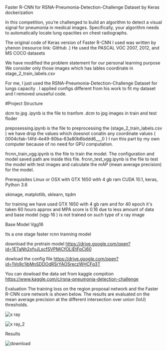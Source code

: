 Faster R-CNN for RSNA-Pneumonia-Detection-Challenge Dataset by Keras dockerization


In this competition, you’re challenged to build an algorithm to detect a visual signal for pneumonia in medical images. Specifically, your algorithm needs to automatically locate lung opacities on chest radiographs.


The original code of Keras version of Faster R-CNN I used was written by yhenon (resource link: GitHub .) He used the PASCAL VOC 2007, 2012, and MS COCO datasets


We have modified the problem statement for our personal learning purpose 
We consider only those images which has lables coordinate in stage_2_train_labels.csv 

For me, I just used the  RSNA-Pneumonia-Detection-Challenge Dataset for lungs capacity . I applied configs different from his work to fit my dataset and I removed unuseful code.

#Project Structure


dcm to jpg .ipynb  is the file to tranfom .dcm to jpg images in train and test floder 

preposessing.ipynb is the file to preprocessing the  (stage_2_train_labels.csv ) we have drop the values which doesnot conatin any coordinate values ( 0004cfab-14fd-4e49-80ba-63a80b6bddd6,,,,,0 ) I run this part by my own computer because of no need for GPU computation.


frcnn_train_vgg.ipynb is the file to train the model. The configuration and model saved path are inside this file. frcnn_test_vgg.ipynb is the file to test the model with test images and calculate the mAP (mean average precision) for the model. 


Prerequisites
Linux or OSX with GTX 1650 with 4 gb ram 
CUDA 10.1, keras, Python 3.6

skimage, matplotlib, sklearn, tqdm

for training we have used GTX 1650 with 4 gb ram and for 40 epoch it's taken 60 hours approx and  MPA score is 0.16 due to less amount of data and base model (vgg-16 ) is not trained on such type of x ray image 


Base Model Vgg16 

Its a one stage  faster rcnn tranning  model 



download the pretrain model https://drive.google.com/open?id=1ETaNh2xfvJLscfSVPMjCfOLIEtFpCj60

dowload the config file https://drive.google.com/open?id=1Vo9c1jbMnSDDOdRSrYAOSreczWHCFq3T






You can dowload the data set from kaggle compition 
https://www.kaggle.com/c/rsna-pneumonia-detection-challenge


Evaluation
The training loss on the region proposal network and the Faster R-CNN core network is shown below. The results are evaluated on the mean average precision at the different intersection over union (IoU) thresholds. 

![x ray](https://user-images.githubusercontent.com/45600643/73590123-a80f9280-4504-11ea-890e-b8b9630ac0cd.png)

![x ray_2](https://user-images.githubusercontent.com/45600643/73590132-b52c8180-4504-11ea-906c-7c2e1f395ac8.png)



Results 

![download](https://user-images.githubusercontent.com/45600643/73592380-ba4afa00-451f-11ea-859a-3f10f3b0f365.png)




